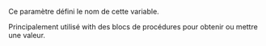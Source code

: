 Ce paramètre défini le nom de cette variable.

Principalement utilisé with des blocs de procédures pour obtenir ou mettre une valeur.